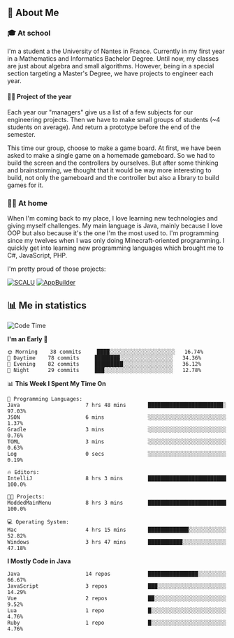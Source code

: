 ## 👀 About Me

### 🎓 At school

I'm a student a the University of Nantes in France. Currently in my first year in a Mathematics and Informatics Bachelor Degree. Until now, my classes are just about algebra and small algorithms. However, being in a special section targeting a Master's Degree, we have projects to engineer each year. 

#### 🔧🔬 Project of the year

Each year our "managers" give us a list of a few subjects for our engineering projects. Then we have to make small groups of students (~4 students on average). And return a prototype before the end of the semester.

This time our group, choose to make a game board. At first, we have been asked to make a single game on a homemade gameboard. So we had to build the screen and the controllers by ourselves. 
But after some thinking and brainstorming, we thought that it would be way more interesting to build, not only the gameboard and the controller but also a library to build games for it.

### 👨‍💻 At home

When I'm coming back to my place, I love learning new technologies and giving myself challenges. My main language is Java, mainly because I love OOP but also because it's the one I'm the most used to. I'm programming since my twelves when I was only doing Minecraft-oriented programming.  I quickly get into learning new programming languages which brought me to C#, JavaScript, PHP. 

I'm pretty proud of those projects:

[![SCALU](https://github-readme-stats.vercel.app/api/pin?username=renardfute&repo=SCALU)](https://github.com/renardfute/scalu)
[![AppBuilder](https://github-readme-stats.vercel.app/api/pin?username=pulsedev2&repo=AppBuilder)](https://github.com/pulsedev2/AppBuilder)

## 📊 Me in statistics
<!--START_SECTION:waka-->
![Code Time](http://img.shields.io/badge/Code%20Time-127%20hrs%2038%20mins-blue)

**I'm an Early 🐤** 

```text
🌞 Morning    38 commits     ████░░░░░░░░░░░░░░░░░░░░░   16.74% 
🌆 Daytime    78 commits     ████████░░░░░░░░░░░░░░░░░   34.36% 
🌃 Evening    82 commits     █████████░░░░░░░░░░░░░░░░   36.12% 
🌙 Night      29 commits     ███░░░░░░░░░░░░░░░░░░░░░░   12.78%

```


📊 **This Week I Spent My Time On** 

```text
💬 Programming Languages: 
Java                     7 hrs 48 mins       ████████████████████████░   97.03% 
JSON                     6 mins              ░░░░░░░░░░░░░░░░░░░░░░░░░   1.37% 
Gradle                   3 mins              ░░░░░░░░░░░░░░░░░░░░░░░░░   0.76% 
TOML                     3 mins              ░░░░░░░░░░░░░░░░░░░░░░░░░   0.63% 
Log                      0 secs              ░░░░░░░░░░░░░░░░░░░░░░░░░   0.19%

🔥 Editors: 
IntelliJ                 8 hrs 3 mins        █████████████████████████   100.0%

🐱‍💻 Projects: 
ModdedMainMenu           8 hrs 3 mins        █████████████████████████   100.0%

💻 Operating System: 
Mac                      4 hrs 15 mins       █████████████░░░░░░░░░░░░   52.82% 
Windows                  3 hrs 47 mins       ███████████░░░░░░░░░░░░░░   47.18%

```

**I Mostly Code in Java** 

```text
Java                     14 repos            ████████████████░░░░░░░░░   66.67% 
JavaScript               3 repos             ███░░░░░░░░░░░░░░░░░░░░░░   14.29% 
Vue                      2 repos             ██░░░░░░░░░░░░░░░░░░░░░░░   9.52% 
Lua                      1 repo              █░░░░░░░░░░░░░░░░░░░░░░░░   4.76% 
Ruby                     1 repo              █░░░░░░░░░░░░░░░░░░░░░░░░   4.76%

```



<!--END_SECTION:waka-->

